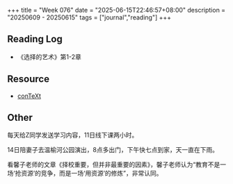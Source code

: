 +++
title = "Week 076"
date = "2025-06-15T22:46:57+08:00"
description = "20250609 - 20250615"
tags = ["journal","reading"]
+++
## Reading Log

* 《选择的艺术》第1-2章

## Resource

* [conTeXt](https://wiki.contextgarden.net/Main_Page)

## Other

每天给Z同学发送学习内容，11日线下课两小时。

14日陪妻子去温榆河公园演出，8点多出门，下午快七点到家，天一直在下雨。

看馨子老师的文章《择校重要，但并非最重要的因素》，馨子老师认为“教育不是一场‘抢资源’的竞争，而是一场‘用资源’的修炼”，非常认同。

